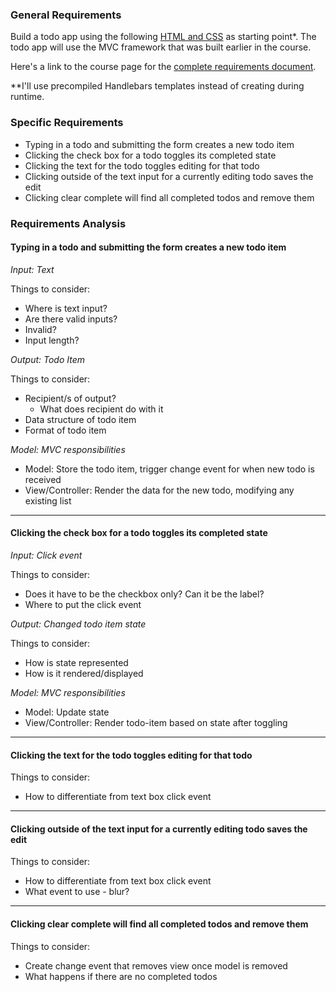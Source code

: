 ### General Requirements

Build a todo app using the following [HTML and CSS](http://d3905n0khyu9wc.cloudfront.net/todo_app/todo_app.zip) as starting point*. The todo app will use the MVC framework that was built earlier in the course.

Here's a link to the course page for the [complete requirements document](https://launchschool.com/lessons/fae4fa27/assignments/4953c85b).

**I'll use precompiled Handlebars templates instead of creating during runtime.

### Specific Requirements

* Typing in a todo and submitting the form creates a new todo item
* Clicking the check box for a todo toggles its completed state
* Clicking the text for the todo toggles editing for that todo
* Clicking outside of the text input for a currently editing todo saves the edit
* Clicking clear complete will find all completed todos and remove them

### Requirements Analysis

#### Typing in a todo and submitting the form creates a new todo item

*Input: Text*

Things to consider:
* Where is text input?
* Are there valid inputs?
* Invalid?
* Input length?

*Output: Todo Item*

Things to consider:
* Recipient/s of output?
  * What does recipient do with it
* Data structure of todo item
* Format of todo item

*Model: MVC responsibilities*

* Model: Store the todo item, trigger change event for when new todo is received
* View/Controller: Render the data for the new todo, modifying any existing list

---
#### Clicking the check box for a todo toggles its completed state

*Input: Click event*

Things to consider:
* Does it have to be the checkbox only? Can it be the label?
* Where to put the click event

*Output: Changed todo item state*

Things to consider:
* How is state represented
* How is it rendered/displayed

*Model: MVC responsibilities*

* Model: Update state
* View/Controller: Render todo-item based on state after toggling

---
#### Clicking the text for the todo toggles editing for that todo

Things to consider:
* How to differentiate from text box click event

---
#### Clicking outside of the text input for a currently editing todo saves the edit

Things to consider:
* How to differentiate from text box click event
* What event to use - blur?

---
#### Clicking clear complete will find all completed todos and remove them

Things to consider:
* Create change event that removes view once model is removed
* What happens if there are no completed todos




